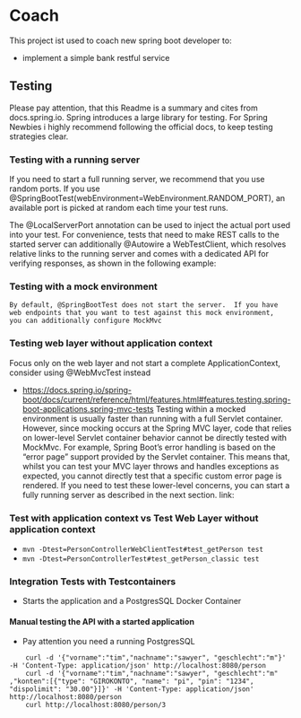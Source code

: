# Coach
This project ist used to coach new spring boot developer to:
 - implement a simple bank restful service
 

## Testing
Please pay attention, that this Readme is a summary and cites from docs.spring.io.
Spring introduces a large library for testing.
For Spring Newbies i highly recommend following the official docs, to keep testing strategies clear.

### Testing with a running server
If you need to start a full running server, we recommend that you use random ports.
If you use @SpringBootTest(webEnvironment=WebEnvironment.RANDOM_PORT), an available port is picked at random each time your test runs.

The @LocalServerPort annotation can be used to inject the actual port used into your test.
For convenience, tests that need to make REST calls to the started server can 
additionally @Autowire a WebTestClient, which resolves relative links to the running server 
and comes with a dedicated API for verifying responses, as shown in the following example:
### Testing with a mock environment
`By default, @SpringBootTest does not start the server. 
If you have web endpoints that you want to test against this mock environment, 
you can additionally configure MockMvc`

### Testing web layer without application context 
Focus only on the web layer and not start a complete ApplicationContext, consider using @WebMvcTest instead
  - https://docs.spring.io/spring-boot/docs/current/reference/html/features.html#features.testing.spring-boot-applications.spring-mvc-tests
Testing within a mocked environment is usually faster than running with a full Servlet container.
However, since mocking occurs at the Spring MVC layer, 
code that relies on lower-level Servlet container behavior cannot be directly tested with MockMvc.
For example, Spring Boot’s error handling is based on the “error page” support provided by the Servlet container. This means that, whilst you can test your MVC layer throws and handles exceptions as expected, you cannot directly test that a specific custom error page is rendered. If you need to test these lower-level concerns, you can start a fully running server as described in the next section.
link:

### Test with application context vs Test Web Layer without application context
- `mvn -Dtest=PersonControllerWebClientTest#test_getPerson test`
- `mvn -Dtest=PersonControllerTest#test_getPerson_classic test`

### Integration Tests with Testcontainers
- Starts the application and a PostgresSQL Docker Container

#### Manual testing the API with a started application
- Pay attention you need a running PostgresSQL
```
    curl -d '{"vorname":"tim","nachname":"sawyer", "geschlecht":"m"}' -H 'Content-Type: application/json' http://localhost:8080/person
    curl -d '{"vorname":"tim","nachname":"sawyer", "geschlecht":"m" ,"konten":[{"type": "GIROKONTO", "name": "pi", "pin": "1234", "dispolimit": "30.00"}]}' -H 'Content-Type: application/json' http://localhost:8080/person
    curl http://localhost:8080/person/3
```